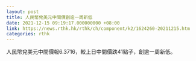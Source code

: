 ```yaml
---
layout: post
title: 人民幣兌美元中間價創逾一周新低
date: 2021-12-15 09:19:17.000000000 +08:00
link: https://news.rthk.hk/rthk/ch/component/k2/1624260-20211215.htm
categories: rthk
---
```


人民幣兌美元中間價報6.3716，較上日中間價跌41點子，創逾一周新低。
